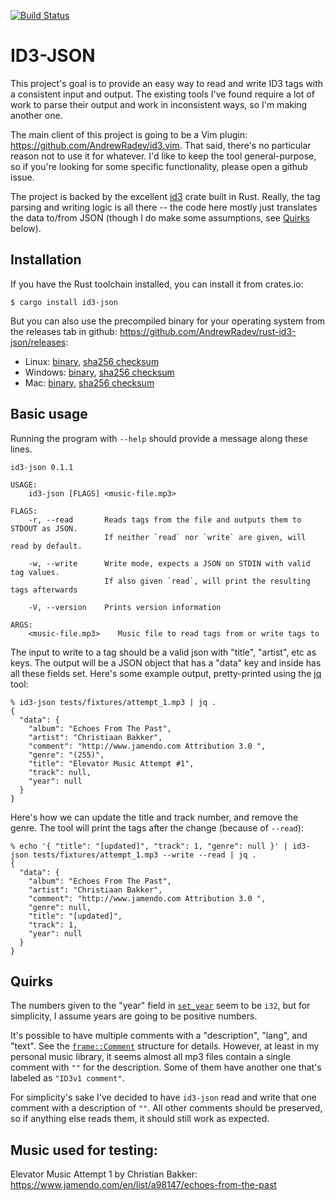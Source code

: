 [![Build Status](https://circleci.com/gh/AndrewRadev/rust-id3-json/tree/main.svg?style=shield)](https://circleci.com/gh/AndrewRadev/rust-id3-json?branch=main)

# ID3-JSON

This project's goal is to provide an easy way to read and write ID3 tags with a consistent input and output. The existing tools I've found require a lot of work to parse their output and work in inconsistent ways, so I'm making another one.

The main client of this project is going to be a Vim plugin: <https://github.com/AndrewRadev/id3.vim>. That said, there's no particular reason not to use it for whatever. I'd like to keep the tool general-purpose, so if you're looking for some specific functionality, please open a github issue.

The project is backed by the excellent [id3](https://crates.io/crates/id3) crate built in Rust. Really, the tag parsing and writing logic is all there -- the code here mostly just translates the data to/from JSON (though I do make some assumptions, see [Quirks](#quirks) below).

## Installation

If you have the Rust toolchain installed, you can install it from crates.io:

```
$ cargo install id3-json
```

But you can also use the precompiled binary for your operating system from the releases tab in github: <https://github.com/AndrewRadev/rust-id3-json/releases>:

- Linux: [binary](https://github.com/AndrewRadev/rust-id3-json/releases/download/v0.1.1/rust-id3-json_v0.1.1_x86_64-unknown-linux-musl.zip), [sha256 checksum](https://github.com/AndrewRadev/rust-id3-json/releases/download/v0.1.1/rust-id3-json_v0.1.1_x86_64-unknown-linux-musl.zip.sha256sum)
- Windows: [binary](https://github.com/AndrewRadev/rust-id3-json/releases/download/v0.1.1/rust-id3-json_v0.1.1_x86_64-pc-windows-gnu.zip), [sha256 checksum](https://github.com/AndrewRadev/rust-id3-json/releases/download/v0.1.1/rust-id3-json_v0.1.1_x86_64-pc-windows-gnu.zip.sha256sum)
- Mac: [binary](https://github.com/AndrewRadev/rust-id3-json/releases/download/v0.1.1/rust-id3-json_v0.1.1_x86_64-apple-darwin.zip), [sha256 checksum](https://github.com/AndrewRadev/rust-id3-json/releases/download/v0.1.1/rust-id3-json_v0.1.1_x86_64-apple-darwin.zip.sha256sum)

## Basic usage

Running the program with `--help` should provide a message along these lines.

```
id3-json 0.1.1

USAGE:
    id3-json [FLAGS] <music-file.mp3>

FLAGS:
    -r, --read       Reads tags from the file and outputs them to STDOUT as JSON.
                     If neither `read` nor `write` are given, will read by default.

    -w, --write      Write mode, expects a JSON on STDIN with valid tag values.
                     If also given `read`, will print the resulting tags afterwards

    -V, --version    Prints version information

ARGS:
    <music-file.mp3>    Music file to read tags from or write tags to
```

The input to write to a tag should be a valid json with "title", "artist", etc as keys. The output will be a JSON object that has a "data" key and inside has all these fields set. Here's some example output, pretty-printed using the [jq](https://stedolan.github.io/jq/) tool:

``` .sh-session
% id3-json tests/fixtures/attempt_1.mp3 | jq .
{
  "data": {
    "album": "Echoes From The Past",
    "artist": "Christiaan Bakker",
    "comment": "http://www.jamendo.com Attribution 3.0 ",
    "genre": "(255)",
    "title": "Elevator Music Attempt #1",
    "track": null,
    "year": null
  }
}
```

Here's how we can update the title and track number, and remove the genre. The tool will print the tags after the change (because of `--read`):

``` .sh-session
% echo '{ "title": "[updated]", "track": 1, "genre": null }' | id3-json tests/fixtures/attempt_1.mp3 --write --read | jq .
{
  "data": {
    "album": "Echoes From The Past",
    "artist": "Christiaan Bakker",
    "comment": "http://www.jamendo.com Attribution 3.0 ",
    "genre": null,
    "title": "[updated]",
    "track": 1,
    "year": null
  }
}
```

## Quirks

The numbers given to the "year" field in [`set_year`](https://docs.rs/id3/1.5.1/id3/trait.TagLike.html#method.set_year) seem to be `i32`, but for simplicity, I assume years are going to be positive numbers.

It's possible to have multiple comments with a "description", "lang", and "text". See the [`frame::Comment`](https://docs.rs/id3/1.5.1/id3/frame/struct.Comment.html) structure for details. However, at least in my personal music library, it seems almost all mp3 files contain a single comment with `""` for the description. Some of them have another one that's labeled as `"ID3v1 comment"`.

For simplicity's sake I've decided to have `id3-json` read and write that one comment with a description of `""`. All other comments should be preserved, so if anything else reads them, it should still work as expected.

## Music used for testing:

Elevator Music Attempt 1 by Christian Bakker: <https://www.jamendo.com/en/list/a98147/echoes-from-the-past>
